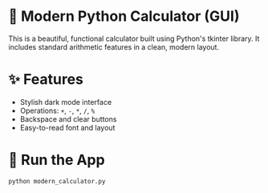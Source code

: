 # 🔢 Modern Python Calculator (GUI)

This is a beautiful, functional calculator built using Python's tkinter library. It includes standard arithmetic features in a clean, modern layout.

# ✨ Features

- Stylish dark mode interface
- Operations: `+`, `-`, `*`, `/`, `%`
- Backspace and clear buttons
- Easy-to-read font and layout

# 🚀 Run the App

```bash
python modern_calculator.py
